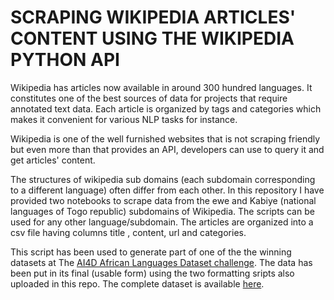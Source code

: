 # SCRAPING WIKIPEDIA ARTICLES' CONTENT USING THE WIKIPEDIA PYTHON API

Wikipedia has articles now available in around 300 hundred languages. It constitutes one of the best sources of data for projects that require annotated text data. Each article is organized by tags and categories which makes it convenient for various NLP tasks for instance.

Wikipedia is one of the well furnished websites that is not scraping friendly but even more than that provides an API, developers can use to query it and get articles' content.

The structures of wikipedia sub domains (each subdomain corresponding to a different language) often differ from each other. In this repository I have provided two notebooks to scrape data from the ewe and Kabiye (national languages of Togo republic) subdomains of Wikipedia. The scripts can be used for any other language/subdomain. The articles are organized into a csv file having columns title , content, url and categories.

This script has been used to generate part of one of the the winning datasets at The [AI4D African Languages Dataset challenge](https://zindi.africa/competitions/ai4d-african-language-dataset-challenge/). The data has been put in its final (usable form) using the two formatting sripts also uploaded in this repo. The complete dataset is available [here](https://github.com/Takwimu-Lab/Kwa-Language-Group-Dataset).